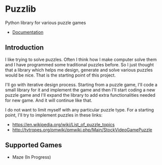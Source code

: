 # Puzzlib

Python library for various puzzle games

 - [Documentation](https://github.com/Shathra/puzzlib/wiki/Documentation)

## Introduction

I like trying to solve puzzles. Often I think how I make computer solve them and I have programmed some traditional puzzles before. So I just thought that a library which helps me design, generate and solve various puzzles would be nice. That is the starting point of this project.

I'll go with iterative design process. Starting from a puzzle game, I'll code a small library for it and implement the game and then I'll start coding a new puzzle game and I'll expand the library to add extra functionalities needed for new game. And it will continue like that.

I do not want to limit myself with any particular puzzle type. For a starting point, I'll try to implement puzzles in these links:
 - https://en.wikipedia.org/wiki/List_of_puzzle_topics
 - http://tvtropes.org/pmwiki/pmwiki.php/Main/StockVideoGamePuzzle

## Supported Games
 - Maze (In Progress)
